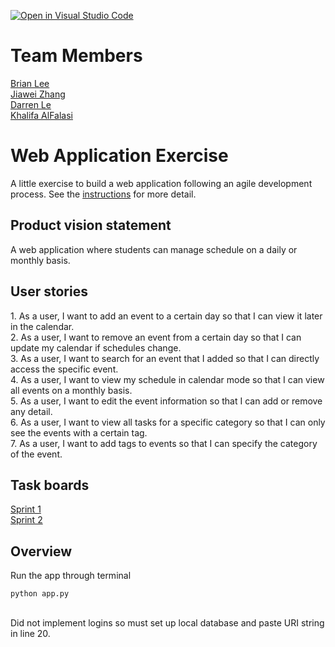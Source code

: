 [![Open in Visual Studio Code](https://classroom.github.com/assets/open-in-vscode-c66648af7eb3fe8bc4f294546bfd86ef473780cde1dea487d3c4ff354943c9ae.svg)](https://classroom.github.com/online_ide?assignment_repo_id=8880021&assignment_repo_type=AssignmentRepo)

# Team Members

[Brian Lee](https://github.com/shl622)\
[Jiawei Zhang](https://github.com/jiawei-zhang-a)\
[Darren Le](https://github.com/DarrenLe20)\
[Khalifa AlFalasi](https://github.com/Khalifa-AlFalasi)

# Web Application Exercise

A little exercise to build a web application following an agile development process. See the [instructions](instructions.md) for more detail.

## Product vision statement

A web application where students can manage schedule on a daily or monthly basis.

## User stories

<span>1.</span> As a user, I want to add an event to a certain day so that I can view it later in the calendar.</br>
<span>2.</span> As a user, I want to remove an event from a certain day so that I can update my calendar if schedules change.</br>
<span>3.</span> As a user, I want to search for an event that I added so that I can directly access the specific event.</br>
<span>4.</span> As a user, I want to view my schedule in calendar mode so that I can view all events on a monthly basis.</br>
<span>5.</span> As a user, I want to edit the event information so that I can add or remove any detail.</br>
<span>6.</span> As a user, I want to view all tasks for a specific category so that I can only see the events with a certain tag.</br>
<span>7.</span> As a user, I want to add tags to events so that I can specify the category of the event.</br>


## Task boards

[Sprint 1](https://github.com/orgs/software-students-fall2022/projects/21)\
[Sprint 2](https://github.com/orgs/software-students-fall2022/projects/22)

## Overview
Run the app through terminal 
<pre><code>python app.py
</code></pre>
<br/>
Did not implement logins so must set up local database and paste URI string in line 20.